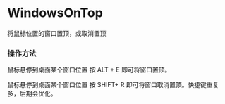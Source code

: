 # WindowsOnTop
将鼠标位置的窗口置顶，或取消置顶



### 操作方法

鼠标悬停到桌面某个窗口位置 按 ALT + E  即可将窗口置顶。

鼠标悬停到桌面某个窗口位置 按 SHIFT+ R  即可将窗口取消置顶。快捷键重复多，后期会优化。